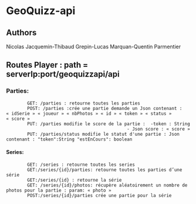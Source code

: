 # GeoQuizz-api

## Authors
Nicolas Jacquemin-Thibaud Grepin-Lucas Marquan-Quentin Parmentier

## Routes Player : path = serverIp:port/geoquizzapi/api
 ### Parties:
			GET: /parties : retourne toutes les parties
			POST: /parties :crée une partie demande un Json contenant : « idSerie » « joueur » « nbPhotos » « id » « token » « status » « score » 
			PUT: /parties modifie le score de la partie :  -token : String
										          - Json score : « score »
			PUT: /parties/status modifie le statut d'une partie : Json contenant : "token":String "estEnCours": boolean
#### Series: 
			GET: /series : retourne toutes les series
			GET:/series/{id}/parties: retourne toutes les parties d’une série 
			GET:/series/{id} : retourne la série
			GET: /series/{id}/photos: récupère aléatoirement un nombre de photos pour la partie : param: « photo »  
			POST:/series/{id}/parties crée une partie pour la série 
